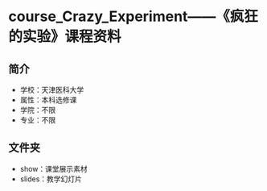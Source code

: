 # course_Crazy_Experiment——《疯狂的实验》课程资料

## 简介
* 学校：天津医科大学
* 属性：本科选修课
* 学院：不限
* 专业：不限

## 文件夹
* show：课堂展示素材
* slides：教学幻灯片

